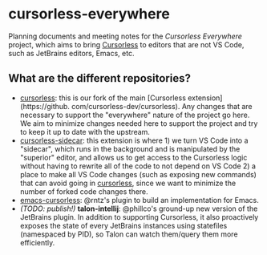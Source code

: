 # cursorless-everywhere

Planning documents and meeting notes for the _Cursorless Everywhere_ project, which aims to bring [Cursorless](https://github.com/cursorless-dev/cursorless) to editors that are not VS Code, such as JetBrains editors, Emacs, etc.

## What are the different repositories?

- [cursorless](https://github.com/phillco/cursorless): this is our 
  fork of the main [Cursorless extension](https://github.
  com/cursorless-dev/cursorless). Any changes that are necessary to support 
  the "everywhere" nature of the project go here. We aim to minimize changes 
  needed here to support the project and try to keep it up to date with the 
  upstream.
- [cursorless-sidecar](https://github.com/phillco/cursorless-sidecar): this 
  extension is where 1) we turn VS Code into a "sidecar", which runs in the 
  background and is manipulated by the "superior" editor, and allows us to get access to the Cursorless 
  logic without having to rewrite all of the code to not depend on VS Code 2) 
  a place to make all VS Code changes (such as exposing new commands) that 
  can avoid going in [cursorless](https://github.com/phillco/cursorless), 
  since we want to minimize the number of forked code changes there.
- [emacs-cursorless](https://github.com/rntz/emacs-cursorless): @rntz's 
  plugin to build an implementation for Emacs.
- _(TODO: publish!)_ **talon-intellij**: @phillco's ground-up new version of the JetBrains 
  plugin. In addition to supporting Cursorless, it also proactively exposes 
  the state of every JetBrains instances using statefiles (namespaced by PID), 
  so Talon can watch them/query them more efficiently.
